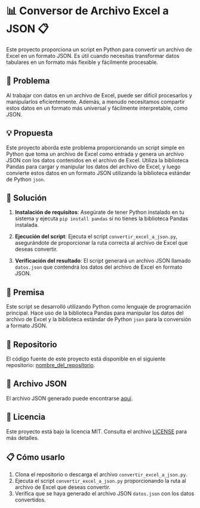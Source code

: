 # 📊 Conversor de Archivo Excel a JSON 📋

Este proyecto proporciona un script en Python para convertir un archivo de Excel en un formato JSON. Es útil cuando necesitas transformar datos tabulares en un formato más flexible y fácilmente procesable.

## 🚀 Problema

Al trabajar con datos en un archivo de Excel, puede ser difícil procesarlos y manipularlos eficientemente. Además, a menudo necesitamos compartir estos datos en un formato más universal y fácilmente interpretable, como JSON.

## 💡 Propuesta

Este proyecto aborda este problema proporcionando un script simple en Python que toma un archivo de Excel como entrada y genera un archivo JSON con los datos contenidos en el archivo de Excel. Utiliza la biblioteca Pandas para cargar y manipular los datos del archivo de Excel, y luego convierte estos datos en un formato JSON utilizando la biblioteca estándar de Python `json`.

## 🔧 Solución

1. **Instalación de requisitos**: Asegúrate de tener Python instalado en tu sistema y ejecuta `pip install pandas` si no tienes la biblioteca Pandas instalada.

2. **Ejecución del script**: Ejecuta el script `convertir_excel_a_json.py`, asegurándote de proporcionar la ruta correcta al archivo de Excel que deseas convertir.

3. **Verificación del resultado**: El script generará un archivo JSON llamado `datos.json` que contendrá los datos del archivo de Excel en formato JSON.

## 📝 Premisa

Este script se desarrolló utilizando Python como lenguaje de programación principal. Hace uso de la biblioteca Pandas para manipular los datos del archivo de Excel y la biblioteca estándar de Python `json` para la conversión a formato JSON.

## 📂 Repositorio

El código fuente de este proyecto está disponible en el siguiente repositorio: [nombre_del_repositorio](enlace_al_repositorio).

## 📄 Archivo JSON

El archivo JSON generado puede encontrarse [aquí](enlace_al_archivo_json).

## 📄 Licencia

Este proyecto está bajo la licencia MIT. Consulta el archivo [LICENSE](enlace_a_la_licencia) para más detalles.


## 📋 Cómo usarlo

1. Clona el repositorio o descarga el archivo `convertir_excel_a_json.py`.
2. Ejecuta el script `convertir_excel_a_json.py` proporcionando la ruta al archivo de Excel que deseas convertir.
3. Verifica que se haya generado el archivo JSON `datos.json` con los datos convertidos.

